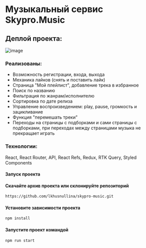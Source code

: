 # Музыкальный сервис Skypro.Music

## Деплой проекта: 

![image](https://github.com/lkhusnullina/skypro-music/assets/101172468/d1e5a044-6778-452f-9a60-1f94b5adea08)

### Реализованы:

- Возможность регистрации, входа, выхода
- Механика лайков (снять и поставить лайк) 
- Страница "Мой плейлист", добавление трека в избранное
- Поиск по названию
- Фильтрация по жанрам/исполнителю
- Сортировка по дате релиза
- Управление воспроизведением: play, pause, громкость и зацикливание
- Функция "перемешать треки"
- Переходы на страницы с подборками и сами страницы с подборками, при переходах между страницами музыка не прекращает играть

### Технологии:
React, React Router, API, React Refs, Redux, RTK Query, Styled Components

#### Запуск проекта

#### Скачайте архив проекта или склонируйте репозиторий

```sh
https://github.com/lkhusnullina/skypro-music.git
```

#### Установите зависимости проекта

```sh
npm install
```
#### Запустите проект командой

```sh
npm run start
```

